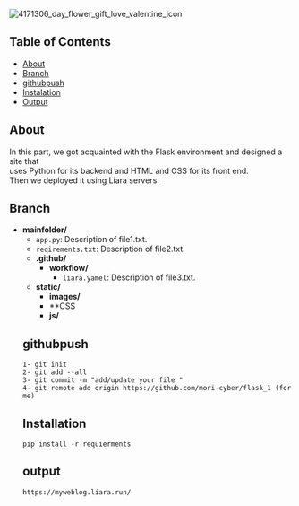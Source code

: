 ![4171306_day_flower_gift_love_valentine_icon](https://github.com/mori-cyber/flask_1/assets/65276280/49b41ad6-daf6-48a5-a23d-c18a50b433e7)
## Table of Contents
- [About](#About)
- [Branch](#Branch)
- [githubpush](#githubpush)
- [Instalation](#Installation)
- [Output](#Output)

## About
In this part, we got acquainted with the Flask environment and designed a site that <br> uses Python for its backend and HTML and CSS for its front end.<br> Then we deployed it using Liara servers.
<br>
## Branch <br>
- **mainfolder/** 
  - `app.py`: Description of file1.txt.
  - `reqirements.txt`: Description of file2.txt.
  - **.github/**
    - **workflow/**
       - `liara.yamel`: Description of file3.txt.
  - **static/**
      - **images/**
      - **CSS
      - **js/**
  ## githubpush
  ```
  1- git init
  2- git add --all
  3- git commit -m "add/update your file "
  4- git remote add origin https://github.com/mori-cyber/flask_1 (for me)
  ```
  ## Installation
  ```
  pip install -r requierments
  ```
  ## output
  ```
  https://myweblog.liara.run/

  ```
  

  
  


  

